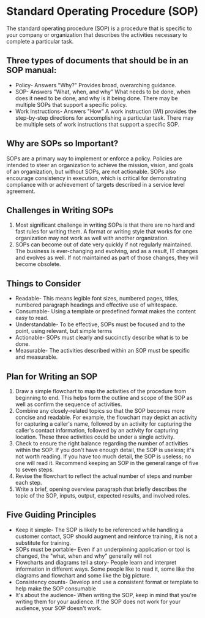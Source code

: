 # Standard Operating Procedure (SOP)
The standard operating procedure (SOP) is a procedure that is specific to your company or organization that describes the activities necessary to complete a particular task.

## Three types of documents that should be in an SOP manual:
* Policy- Answers "Why?" Provides broad, overarching guidance.
* SOP- Answers "What, when, and why" What needs to be done, when does it need to be done, and why is it being done. There may be multiple SOPs that support a specific policy.
* Work Instructions- Answers "How" A work instruction (WI) provides the step-by-step directions for accomplishing a particular task. There may be multiple sets of work instructions that support a specific SOP.

## Why are SOPs so Important?
SOPs are a primary way to implement or enforce a policy. Policies are intended to steer an organization to achieve the mission, vision, and goals of an organization, but without SOPs, are not actionable. SOPs also encourage consistency in execution, which is critical for demonstrating compliance with or achievement of targets described in a service level agreement.

## Challenges in Writing SOPs
1. Most significant challenge in writing SOPs is that there are no hard and fast rules for writing them. A format or writing style that works for one organization may not work as well with another organization.
2. SOPs can become out of date very quickly if not regularly maintained. The business is ever-changing and evolving, and as a result, IT changes and evolves as well. If not maintained as part of those changes, they will become obsolete.

## Things to Consider
* Readable- This means legible font sizes, numbered pages, titles, numbered paragraph headings and effective use of whitespace.
* Consumable- Using a template or predefined format makes the content easy to read.
* Understandable- To be effective, SOPs must be focused and to the point, using relevant, but simple terms
* Actionable- SOPs must clearly and succinctly describe what is to be done.
* Measurable- The activities described within an SOP must be specific and measurable.

## Plan for Writing an SOP
1. Draw a simple flowchart to map the activities of the procedure from beginning to end. This helps form the outline and scope of the SOP as well as confirm the sequence of activities.
2. Combine any closely-related topics so that the SOP becomes more concise and readable. For example, the flowchart may depict an activity for capturing a caller's name, followed by an activity for capturing the caller's contact information, followed by an activity for capturing location. These three activities could be under a single activity.
3. Check to ensure the right balance regarding the number of activities within the SOP. If you don't have enough detail, the SOP is useless; it's not worth reading. If you have too much detail, the SOP is useless; no one will read it. Recommend keeping an SOP in the general range of five to seven steps.
4. Revise the flowchart to reflect the actual number of steps and number each step.
5. Write a brief, opening overview paragraph that briefly describes the topic of the SOP, inputs, output, expected results, and involved roles.

## Five Guiding Principles
* Keep it simple- The SOP is likely to be referenced while handling a customer contact, SOP should augment and reinforce training, it is not a substitute for training.
* SOPs must be portable- Even if an underpinning application or tool is changed, the "what, when and why" generally will not
* Flowcharts and diagrams tell a story- People learn and interpret information in different ways. Some people like to read it, some like the diagrams and flowchart and some like the big picture.
* Consistency counts- Develop and use a consistent format or template to help make the SOP consumable
* It's about the audience- When writing the SOP, keep in mind that you're writing them for your audience. If the SOP does not work for your audience, your SOP doesn't work. 
